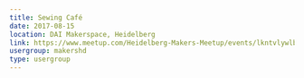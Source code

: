 ```yaml
---
title: Sewing Café
date: 2017-08-15
location: DAI Makerspace, Heidelberg
link: https://www.meetup.com/Heidelberg-Makers-Meetup/events/lkntvlywlbtb/
usergroup: makershd
type: usergroup
---
```

